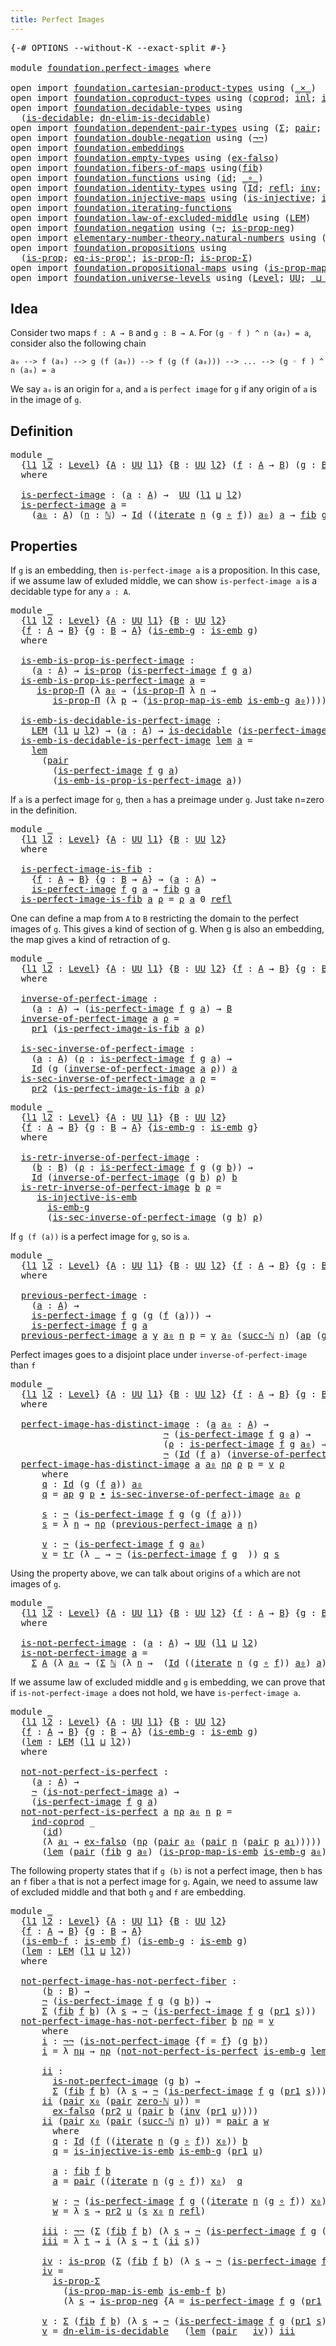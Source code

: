 ```yaml
---
title: Perfect Images
---
```


<pre class="Agda"><a id="40" class="Symbol">{-#</a> <a id="44" class="Keyword">OPTIONS</a> <a id="52" class="Pragma">--without-K</a> <a id="64" class="Pragma">--exact-split</a> <a id="78" class="Symbol">#-}</a>

<a id="83" class="Keyword">module</a> <a id="90" href="foundation.perfect-images.html" class="Module">foundation.perfect-images</a> <a id="116" class="Keyword">where</a>

<a id="123" class="Keyword">open</a> <a id="128" class="Keyword">import</a> <a id="135" href="foundation.cartesian-product-types.html" class="Module">foundation.cartesian-product-types</a> <a id="170" class="Keyword">using</a> <a id="176" class="Symbol">(</a><a id="177" href="foundation-core.cartesian-product-types.html#577" class="Function Operator">_×_</a><a id="180" class="Symbol">)</a>
<a id="182" class="Keyword">open</a> <a id="187" class="Keyword">import</a> <a id="194" href="foundation.coproduct-types.html" class="Module">foundation.coproduct-types</a> <a id="221" class="Keyword">using</a> <a id="227" class="Symbol">(</a><a id="228" href="foundation.coproduct-types.html#1168" class="Datatype">coprod</a><a id="234" class="Symbol">;</a> <a id="236" href="foundation.coproduct-types.html#1239" class="InductiveConstructor">inl</a><a id="239" class="Symbol">;</a> <a id="241" href="foundation.coproduct-types.html#1262" class="InductiveConstructor">inr</a><a id="244" class="Symbol">;</a> <a id="246" href="foundation.coproduct-types.html#1284" class="Function">ind-coprod</a><a id="256" class="Symbol">)</a>
<a id="258" class="Keyword">open</a> <a id="263" class="Keyword">import</a> <a id="270" href="foundation.decidable-types.html" class="Module">foundation.decidable-types</a> <a id="297" class="Keyword">using</a>
  <a id="305" class="Symbol">(</a><a id="306" href="foundation.decidable-types.html#1905" class="Function">is-decidable</a><a id="318" class="Symbol">;</a> <a id="320" href="foundation.decidable-types.html#6083" class="Function">dn-elim-is-decidable</a><a id="340" class="Symbol">)</a>
<a id="342" class="Keyword">open</a> <a id="347" class="Keyword">import</a> <a id="354" href="foundation.dependent-pair-types.html" class="Module">foundation.dependent-pair-types</a> <a id="386" class="Keyword">using</a> <a id="392" class="Symbol">(</a><a id="393" href="foundation-core.dependent-pair-types.html#502" class="Record">Σ</a><a id="394" class="Symbol">;</a> <a id="396" href="foundation-core.dependent-pair-types.html#575" class="InductiveConstructor">pair</a><a id="400" class="Symbol">;</a> <a id="402" href="foundation-core.dependent-pair-types.html#592" class="Field">pr1</a><a id="405" class="Symbol">;</a> <a id="407" href="foundation-core.dependent-pair-types.html#604" class="Field">pr2</a><a id="410" class="Symbol">)</a>
<a id="412" class="Keyword">open</a> <a id="417" class="Keyword">import</a> <a id="424" href="foundation.double-negation.html" class="Module">foundation.double-negation</a> <a id="451" class="Keyword">using</a> <a id="457" class="Symbol">(</a><a id="458" href="foundation.double-negation.html#806" class="Function">¬¬</a><a id="460" class="Symbol">)</a>
<a id="462" class="Keyword">open</a> <a id="467" class="Keyword">import</a> <a id="474" href="foundation.embeddings.html" class="Module">foundation.embeddings</a>
<a id="496" class="Keyword">open</a> <a id="501" class="Keyword">import</a> <a id="508" href="foundation.empty-types.html" class="Module">foundation.empty-types</a> <a id="531" class="Keyword">using</a> <a id="537" class="Symbol">(</a><a id="538" href="foundation-core.empty-types.html#1147" class="Function">ex-falso</a><a id="546" class="Symbol">)</a>
<a id="548" class="Keyword">open</a> <a id="553" class="Keyword">import</a> <a id="560" href="foundation.fibers-of-maps.html" class="Module">foundation.fibers-of-maps</a> <a id="586" class="Keyword">using</a><a id="591" class="Symbol">(</a><a id="592" href="foundation-core.fibers-of-maps.html#928" class="Function">fib</a><a id="595" class="Symbol">)</a>
<a id="597" class="Keyword">open</a> <a id="602" class="Keyword">import</a> <a id="609" href="foundation.functions.html" class="Module">foundation.functions</a> <a id="630" class="Keyword">using</a> <a id="636" class="Symbol">(</a><a id="637" href="foundation-core.functions.html#309" class="Function">id</a><a id="639" class="Symbol">;</a> <a id="641" href="foundation-core.functions.html#407" class="Function Operator">_∘_</a><a id="644" class="Symbol">)</a>
<a id="646" class="Keyword">open</a> <a id="651" class="Keyword">import</a> <a id="658" href="foundation.identity-types.html" class="Module">foundation.identity-types</a> <a id="684" class="Keyword">using</a> <a id="690" class="Symbol">(</a><a id="691" href="foundation-core.identity-types.html#641" class="Datatype">Id</a><a id="693" class="Symbol">;</a> <a id="695" href="foundation-core.identity-types.html#694" class="InductiveConstructor">refl</a><a id="699" class="Symbol">;</a> <a id="701" href="foundation-core.identity-types.html#1552" class="Function">inv</a><a id="704" class="Symbol">;</a> <a id="706" href="foundation-core.identity-types.html#2853" class="Function">ap</a><a id="708" class="Symbol">;</a> <a id="710" href="foundation-core.identity-types.html#1239" class="Function Operator">_∙_</a><a id="713" class="Symbol">;</a> <a id="715" href="foundation-core.identity-types.html#4583" class="Function">tr</a><a id="717" class="Symbol">)</a>
<a id="719" class="Keyword">open</a> <a id="724" class="Keyword">import</a> <a id="731" href="foundation.injective-maps.html" class="Module">foundation.injective-maps</a> <a id="757" class="Keyword">using</a> <a id="763" class="Symbol">(</a><a id="764" href="foundation.injective-maps.html#1295" class="Function">is-injective</a><a id="776" class="Symbol">;</a> <a id="778" href="foundation.injective-maps.html#3649" class="Function">is-injective-is-emb</a><a id="797" class="Symbol">)</a>
<a id="799" class="Keyword">open</a> <a id="804" class="Keyword">import</a> <a id="811" href="foundation.iterating-functions.html" class="Module">foundation.iterating-functions</a>
<a id="842" class="Keyword">open</a> <a id="847" class="Keyword">import</a> <a id="854" href="foundation.law-of-excluded-middle.html" class="Module">foundation.law-of-excluded-middle</a> <a id="888" class="Keyword">using</a> <a id="894" class="Symbol">(</a><a id="895" href="foundation.law-of-excluded-middle.html#645" class="Function">LEM</a><a id="898" class="Symbol">)</a>
<a id="900" class="Keyword">open</a> <a id="905" class="Keyword">import</a> <a id="912" href="foundation.negation.html" class="Module">foundation.negation</a> <a id="932" class="Keyword">using</a> <a id="938" class="Symbol">(</a><a id="939" href="foundation-core.negation.html#452" class="Function">¬</a><a id="940" class="Symbol">;</a> <a id="942" href="foundation.negation.html#942" class="Function">is-prop-neg</a><a id="953" class="Symbol">)</a>
<a id="955" class="Keyword">open</a> <a id="960" class="Keyword">import</a> <a id="967" href="elementary-number-theory.natural-numbers.html" class="Module">elementary-number-theory.natural-numbers</a> <a id="1008" class="Keyword">using</a> <a id="1014" class="Symbol">(</a><a id="1015" href="elementary-number-theory.natural-numbers.html#1444" class="Datatype">ℕ</a><a id="1016" class="Symbol">;</a> <a id="1018" href="elementary-number-theory.natural-numbers.html#1465" class="InductiveConstructor">zero-ℕ</a><a id="1024" class="Symbol">;</a> <a id="1026" href="elementary-number-theory.natural-numbers.html#1478" class="InductiveConstructor">succ-ℕ</a><a id="1032" class="Symbol">)</a>
<a id="1034" class="Keyword">open</a> <a id="1039" class="Keyword">import</a> <a id="1046" href="foundation.propositions.html" class="Module">foundation.propositions</a> <a id="1070" class="Keyword">using</a>
  <a id="1078" class="Symbol">(</a><a id="1079" href="foundation-core.propositions.html#1295" class="Function">is-prop</a><a id="1086" class="Symbol">;</a> <a id="1088" href="foundation-core.propositions.html#2608" class="Function">eq-is-prop&#39;</a><a id="1099" class="Symbol">;</a> <a id="1101" href="foundation-core.propositions.html#6147" class="Function">is-prop-Π</a><a id="1110" class="Symbol">;</a> <a id="1112" href="foundation-core.propositions.html#5070" class="Function">is-prop-Σ</a><a id="1121" class="Symbol">)</a>
<a id="1123" class="Keyword">open</a> <a id="1128" class="Keyword">import</a> <a id="1135" href="foundation.propositional-maps.html" class="Module">foundation.propositional-maps</a> <a id="1165" class="Keyword">using</a> <a id="1171" class="Symbol">(</a><a id="1172" href="foundation-core.propositional-maps.html#1866" class="Function">is-prop-map-is-emb</a><a id="1190" class="Symbol">)</a>
<a id="1192" class="Keyword">open</a> <a id="1197" class="Keyword">import</a> <a id="1204" href="foundation.universe-levels.html" class="Module">foundation.universe-levels</a> <a id="1231" class="Keyword">using</a> <a id="1237" class="Symbol">(</a><a id="1238" href="Agda.Primitive.html#597" class="Postulate">Level</a><a id="1243" class="Symbol">;</a> <a id="1245" href="foundation-core.universe-levels.html#222" class="Primitive">UU</a><a id="1247" class="Symbol">;</a> <a id="1249" href="Agda.Primitive.html#810" class="Primitive Operator">_⊔_</a><a id="1252" class="Symbol">)</a>
</pre>
## Idea

Consider two maps `f : A → B` and `g : B → A`. For `(g ◦ f ) ^ n (a₀) = a`, consider also the following chain
 
  `a₀ --> f (a₀) --> g (f (a₀)) --> f (g (f (a₀))) --> ... --> (g ◦ f ) ^ n (a₀) = a`

We say `a₀` is an origin for `a`, and  `a` is `perfect image` for `g` if any origin of `a` is in the image of `g`.

## Definition

<pre class="Agda"><a id="1606" class="Keyword">module</a> <a id="1613" href="foundation.perfect-images.html#1613" class="Module">_</a>
  <a id="1617" class="Symbol">{</a><a id="1618" href="foundation.perfect-images.html#1618" class="Bound">l1</a> <a id="1621" href="foundation.perfect-images.html#1621" class="Bound">l2</a> <a id="1624" class="Symbol">:</a> <a id="1626" href="Agda.Primitive.html#597" class="Postulate">Level</a><a id="1631" class="Symbol">}</a> <a id="1633" class="Symbol">{</a><a id="1634" href="foundation.perfect-images.html#1634" class="Bound">A</a> <a id="1636" class="Symbol">:</a> <a id="1638" href="foundation-core.universe-levels.html#222" class="Primitive">UU</a> <a id="1641" href="foundation.perfect-images.html#1618" class="Bound">l1</a><a id="1643" class="Symbol">}</a> <a id="1645" class="Symbol">{</a><a id="1646" href="foundation.perfect-images.html#1646" class="Bound">B</a> <a id="1648" class="Symbol">:</a> <a id="1650" href="foundation-core.universe-levels.html#222" class="Primitive">UU</a> <a id="1653" href="foundation.perfect-images.html#1621" class="Bound">l2</a><a id="1655" class="Symbol">}</a> <a id="1657" class="Symbol">(</a><a id="1658" href="foundation.perfect-images.html#1658" class="Bound">f</a> <a id="1660" class="Symbol">:</a> <a id="1662" href="foundation.perfect-images.html#1634" class="Bound">A</a> <a id="1664" class="Symbol">→</a> <a id="1666" href="foundation.perfect-images.html#1646" class="Bound">B</a><a id="1667" class="Symbol">)</a> <a id="1669" class="Symbol">(</a><a id="1670" href="foundation.perfect-images.html#1670" class="Bound">g</a> <a id="1672" class="Symbol">:</a> <a id="1674" href="foundation.perfect-images.html#1646" class="Bound">B</a> <a id="1676" class="Symbol">→</a> <a id="1678" href="foundation.perfect-images.html#1634" class="Bound">A</a><a id="1679" class="Symbol">)</a>
  <a id="1683" class="Keyword">where</a>

  <a id="1692" href="foundation.perfect-images.html#1692" class="Function">is-perfect-image</a> <a id="1709" class="Symbol">:</a> <a id="1711" class="Symbol">(</a><a id="1712" href="foundation.perfect-images.html#1712" class="Bound">a</a> <a id="1714" class="Symbol">:</a> <a id="1716" href="foundation.perfect-images.html#1634" class="Bound">A</a><a id="1717" class="Symbol">)</a> <a id="1719" class="Symbol">→</a>  <a id="1722" href="foundation-core.universe-levels.html#222" class="Primitive">UU</a> <a id="1725" class="Symbol">(</a><a id="1726" href="foundation.perfect-images.html#1618" class="Bound">l1</a> <a id="1729" href="Agda.Primitive.html#810" class="Primitive Operator">⊔</a> <a id="1731" href="foundation.perfect-images.html#1621" class="Bound">l2</a><a id="1733" class="Symbol">)</a>
  <a id="1737" href="foundation.perfect-images.html#1692" class="Function">is-perfect-image</a> <a id="1754" href="foundation.perfect-images.html#1754" class="Bound">a</a> <a id="1756" class="Symbol">=</a>
    <a id="1762" class="Symbol">(</a><a id="1763" href="foundation.perfect-images.html#1763" class="Bound">a₀</a> <a id="1766" class="Symbol">:</a> <a id="1768" href="foundation.perfect-images.html#1634" class="Bound">A</a><a id="1769" class="Symbol">)</a> <a id="1771" class="Symbol">(</a><a id="1772" href="foundation.perfect-images.html#1772" class="Bound">n</a> <a id="1774" class="Symbol">:</a> <a id="1776" href="elementary-number-theory.natural-numbers.html#1444" class="Datatype">ℕ</a><a id="1777" class="Symbol">)</a> <a id="1779" class="Symbol">→</a> <a id="1781" href="foundation-core.identity-types.html#641" class="Datatype">Id</a> <a id="1784" class="Symbol">((</a><a id="1786" href="foundation.iterating-functions.html#1797" class="Function">iterate</a> <a id="1794" href="foundation.perfect-images.html#1772" class="Bound">n</a> <a id="1796" class="Symbol">(</a><a id="1797" href="foundation.perfect-images.html#1670" class="Bound">g</a> <a id="1799" href="foundation-core.functions.html#407" class="Function Operator">∘</a> <a id="1801" href="foundation.perfect-images.html#1658" class="Bound">f</a><a id="1802" class="Symbol">))</a> <a id="1805" href="foundation.perfect-images.html#1763" class="Bound">a₀</a><a id="1807" class="Symbol">)</a> <a id="1809" href="foundation.perfect-images.html#1754" class="Bound">a</a> <a id="1811" class="Symbol">→</a> <a id="1813" href="foundation-core.fibers-of-maps.html#928" class="Function">fib</a> <a id="1817" href="foundation.perfect-images.html#1670" class="Bound">g</a> <a id="1819" href="foundation.perfect-images.html#1763" class="Bound">a₀</a>
</pre>
## Properties

If `g` is an embedding, then `is-perfect-image a` is a proposition. In this case, if we assume law of exluded middle, we can show `is-perfect-image a` is a decidable type for any `a : A`.

<pre class="Agda"><a id="2039" class="Keyword">module</a> <a id="2046" href="foundation.perfect-images.html#2046" class="Module">_</a>
  <a id="2050" class="Symbol">{</a><a id="2051" href="foundation.perfect-images.html#2051" class="Bound">l1</a> <a id="2054" href="foundation.perfect-images.html#2054" class="Bound">l2</a> <a id="2057" class="Symbol">:</a> <a id="2059" href="Agda.Primitive.html#597" class="Postulate">Level</a><a id="2064" class="Symbol">}</a> <a id="2066" class="Symbol">{</a><a id="2067" href="foundation.perfect-images.html#2067" class="Bound">A</a> <a id="2069" class="Symbol">:</a> <a id="2071" href="foundation-core.universe-levels.html#222" class="Primitive">UU</a> <a id="2074" href="foundation.perfect-images.html#2051" class="Bound">l1</a><a id="2076" class="Symbol">}</a> <a id="2078" class="Symbol">{</a><a id="2079" href="foundation.perfect-images.html#2079" class="Bound">B</a> <a id="2081" class="Symbol">:</a> <a id="2083" href="foundation-core.universe-levels.html#222" class="Primitive">UU</a> <a id="2086" href="foundation.perfect-images.html#2054" class="Bound">l2</a><a id="2088" class="Symbol">}</a>
  <a id="2092" class="Symbol">{</a><a id="2093" href="foundation.perfect-images.html#2093" class="Bound">f</a> <a id="2095" class="Symbol">:</a> <a id="2097" href="foundation.perfect-images.html#2067" class="Bound">A</a> <a id="2099" class="Symbol">→</a> <a id="2101" href="foundation.perfect-images.html#2079" class="Bound">B</a><a id="2102" class="Symbol">}</a> <a id="2104" class="Symbol">{</a><a id="2105" href="foundation.perfect-images.html#2105" class="Bound">g</a> <a id="2107" class="Symbol">:</a> <a id="2109" href="foundation.perfect-images.html#2079" class="Bound">B</a> <a id="2111" class="Symbol">→</a> <a id="2113" href="foundation.perfect-images.html#2067" class="Bound">A</a><a id="2114" class="Symbol">}</a> <a id="2116" class="Symbol">(</a><a id="2117" href="foundation.perfect-images.html#2117" class="Bound">is-emb-g</a> <a id="2126" class="Symbol">:</a> <a id="2128" href="foundation-core.embeddings.html#980" class="Function">is-emb</a> <a id="2135" href="foundation.perfect-images.html#2105" class="Bound">g</a><a id="2136" class="Symbol">)</a>
  <a id="2140" class="Keyword">where</a>

  <a id="2149" href="foundation.perfect-images.html#2149" class="Function">is-emb-is-prop-is-perfect-image</a> <a id="2181" class="Symbol">:</a>
    <a id="2187" class="Symbol">(</a><a id="2188" href="foundation.perfect-images.html#2188" class="Bound">a</a> <a id="2190" class="Symbol">:</a> <a id="2192" href="foundation.perfect-images.html#2067" class="Bound">A</a><a id="2193" class="Symbol">)</a> <a id="2195" class="Symbol">→</a> <a id="2197" href="foundation-core.propositions.html#1295" class="Function">is-prop</a> <a id="2205" class="Symbol">(</a><a id="2206" href="foundation.perfect-images.html#1692" class="Function">is-perfect-image</a> <a id="2223" href="foundation.perfect-images.html#2093" class="Bound">f</a> <a id="2225" href="foundation.perfect-images.html#2105" class="Bound">g</a> <a id="2227" href="foundation.perfect-images.html#2188" class="Bound">a</a><a id="2228" class="Symbol">)</a>
  <a id="2232" href="foundation.perfect-images.html#2149" class="Function">is-emb-is-prop-is-perfect-image</a> <a id="2264" href="foundation.perfect-images.html#2264" class="Bound">a</a> <a id="2266" class="Symbol">=</a>
     <a id="2273" href="foundation-core.propositions.html#6147" class="Function">is-prop-Π</a> <a id="2283" class="Symbol">(λ</a> <a id="2286" href="foundation.perfect-images.html#2286" class="Bound">a₀</a> <a id="2289" class="Symbol">→</a> <a id="2291" class="Symbol">(</a><a id="2292" href="foundation-core.propositions.html#6147" class="Function">is-prop-Π</a> <a id="2302" class="Symbol">λ</a> <a id="2304" href="foundation.perfect-images.html#2304" class="Bound">n</a> <a id="2306" class="Symbol">→</a>
        <a id="2316" href="foundation-core.propositions.html#6147" class="Function">is-prop-Π</a> <a id="2326" class="Symbol">(λ</a> <a id="2329" href="foundation.perfect-images.html#2329" class="Bound">p</a> <a id="2331" class="Symbol">→</a> <a id="2333" class="Symbol">(</a><a id="2334" href="foundation-core.propositional-maps.html#1866" class="Function">is-prop-map-is-emb</a> <a id="2353" href="foundation.perfect-images.html#2117" class="Bound">is-emb-g</a> <a id="2362" href="foundation.perfect-images.html#2286" class="Bound">a₀</a><a id="2364" class="Symbol">))))</a>

  <a id="2372" href="foundation.perfect-images.html#2372" class="Function">is-emb-is-decidable-is-perfect-image</a> <a id="2409" class="Symbol">:</a>
    <a id="2415" href="foundation.law-of-excluded-middle.html#645" class="Function">LEM</a> <a id="2419" class="Symbol">(</a><a id="2420" href="foundation.perfect-images.html#2051" class="Bound">l1</a> <a id="2423" href="Agda.Primitive.html#810" class="Primitive Operator">⊔</a> <a id="2425" href="foundation.perfect-images.html#2054" class="Bound">l2</a><a id="2427" class="Symbol">)</a> <a id="2429" class="Symbol">→</a> <a id="2431" class="Symbol">(</a><a id="2432" href="foundation.perfect-images.html#2432" class="Bound">a</a> <a id="2434" class="Symbol">:</a> <a id="2436" href="foundation.perfect-images.html#2067" class="Bound">A</a><a id="2437" class="Symbol">)</a> <a id="2439" class="Symbol">→</a> <a id="2441" href="foundation.decidable-types.html#1905" class="Function">is-decidable</a> <a id="2454" class="Symbol">(</a><a id="2455" href="foundation.perfect-images.html#1692" class="Function">is-perfect-image</a> <a id="2472" href="foundation.perfect-images.html#2093" class="Bound">f</a> <a id="2474" href="foundation.perfect-images.html#2105" class="Bound">g</a> <a id="2476" href="foundation.perfect-images.html#2432" class="Bound">a</a><a id="2477" class="Symbol">)</a>
  <a id="2481" href="foundation.perfect-images.html#2372" class="Function">is-emb-is-decidable-is-perfect-image</a> <a id="2518" href="foundation.perfect-images.html#2518" class="Bound">lem</a> <a id="2522" href="foundation.perfect-images.html#2522" class="Bound">a</a> <a id="2524" class="Symbol">=</a>
    <a id="2530" href="foundation.perfect-images.html#2518" class="Bound">lem</a>
      <a id="2540" class="Symbol">(</a><a id="2541" href="foundation-core.dependent-pair-types.html#575" class="InductiveConstructor">pair</a>
        <a id="2554" class="Symbol">(</a><a id="2555" href="foundation.perfect-images.html#1692" class="Function">is-perfect-image</a> <a id="2572" href="foundation.perfect-images.html#2093" class="Bound">f</a> <a id="2574" href="foundation.perfect-images.html#2105" class="Bound">g</a> <a id="2576" href="foundation.perfect-images.html#2522" class="Bound">a</a><a id="2577" class="Symbol">)</a>
        <a id="2587" class="Symbol">(</a><a id="2588" href="foundation.perfect-images.html#2149" class="Function">is-emb-is-prop-is-perfect-image</a> <a id="2620" href="foundation.perfect-images.html#2522" class="Bound">a</a><a id="2621" class="Symbol">))</a>  
</pre>
If `a` is a perfect image for `g`, then `a` has a preimage under `g`. Just take n=zero in the definition.

<pre class="Agda"><a id="2746" class="Keyword">module</a> <a id="2753" href="foundation.perfect-images.html#2753" class="Module">_</a>
  <a id="2757" class="Symbol">{</a><a id="2758" href="foundation.perfect-images.html#2758" class="Bound">l1</a> <a id="2761" href="foundation.perfect-images.html#2761" class="Bound">l2</a> <a id="2764" class="Symbol">:</a> <a id="2766" href="Agda.Primitive.html#597" class="Postulate">Level</a><a id="2771" class="Symbol">}</a> <a id="2773" class="Symbol">{</a><a id="2774" href="foundation.perfect-images.html#2774" class="Bound">A</a> <a id="2776" class="Symbol">:</a> <a id="2778" href="foundation-core.universe-levels.html#222" class="Primitive">UU</a> <a id="2781" href="foundation.perfect-images.html#2758" class="Bound">l1</a><a id="2783" class="Symbol">}</a> <a id="2785" class="Symbol">{</a><a id="2786" href="foundation.perfect-images.html#2786" class="Bound">B</a> <a id="2788" class="Symbol">:</a> <a id="2790" href="foundation-core.universe-levels.html#222" class="Primitive">UU</a> <a id="2793" href="foundation.perfect-images.html#2761" class="Bound">l2</a><a id="2795" class="Symbol">}</a>  
  <a id="2801" class="Keyword">where</a>

  <a id="2810" href="foundation.perfect-images.html#2810" class="Function">is-perfect-image-is-fib</a> <a id="2834" class="Symbol">:</a>
    <a id="2840" class="Symbol">{</a><a id="2841" href="foundation.perfect-images.html#2841" class="Bound">f</a> <a id="2843" class="Symbol">:</a> <a id="2845" href="foundation.perfect-images.html#2774" class="Bound">A</a> <a id="2847" class="Symbol">→</a> <a id="2849" href="foundation.perfect-images.html#2786" class="Bound">B</a><a id="2850" class="Symbol">}</a> <a id="2852" class="Symbol">{</a><a id="2853" href="foundation.perfect-images.html#2853" class="Bound">g</a> <a id="2855" class="Symbol">:</a> <a id="2857" href="foundation.perfect-images.html#2786" class="Bound">B</a> <a id="2859" class="Symbol">→</a> <a id="2861" href="foundation.perfect-images.html#2774" class="Bound">A</a><a id="2862" class="Symbol">}</a> <a id="2864" class="Symbol">→</a> <a id="2866" class="Symbol">(</a><a id="2867" href="foundation.perfect-images.html#2867" class="Bound">a</a> <a id="2869" class="Symbol">:</a> <a id="2871" href="foundation.perfect-images.html#2774" class="Bound">A</a><a id="2872" class="Symbol">)</a> <a id="2874" class="Symbol">→</a>
    <a id="2880" href="foundation.perfect-images.html#1692" class="Function">is-perfect-image</a> <a id="2897" href="foundation.perfect-images.html#2841" class="Bound">f</a> <a id="2899" href="foundation.perfect-images.html#2853" class="Bound">g</a> <a id="2901" href="foundation.perfect-images.html#2867" class="Bound">a</a> <a id="2903" class="Symbol">→</a> <a id="2905" href="foundation-core.fibers-of-maps.html#928" class="Function">fib</a> <a id="2909" href="foundation.perfect-images.html#2853" class="Bound">g</a> <a id="2911" href="foundation.perfect-images.html#2867" class="Bound">a</a>
  <a id="2915" href="foundation.perfect-images.html#2810" class="Function">is-perfect-image-is-fib</a> <a id="2939" href="foundation.perfect-images.html#2939" class="Bound">a</a> <a id="2941" href="foundation.perfect-images.html#2941" class="Bound">ρ</a> <a id="2943" class="Symbol">=</a> <a id="2945" href="foundation.perfect-images.html#2941" class="Bound">ρ</a> <a id="2947" href="foundation.perfect-images.html#2939" class="Bound">a</a> <a id="2949" class="Number">0</a> <a id="2951" href="foundation-core.identity-types.html#694" class="InductiveConstructor">refl</a>  
</pre>
One can define a map from `A` to `B` restricting the domain to the perfect images of `g`. This gives a kind of section of g. When g is also an embedding, the map gives a kind of retraction of g.

<pre class="Agda"><a id="3167" class="Keyword">module</a> <a id="3174" href="foundation.perfect-images.html#3174" class="Module">_</a>
  <a id="3178" class="Symbol">{</a><a id="3179" href="foundation.perfect-images.html#3179" class="Bound">l1</a> <a id="3182" href="foundation.perfect-images.html#3182" class="Bound">l2</a> <a id="3185" class="Symbol">:</a> <a id="3187" href="Agda.Primitive.html#597" class="Postulate">Level</a><a id="3192" class="Symbol">}</a> <a id="3194" class="Symbol">{</a><a id="3195" href="foundation.perfect-images.html#3195" class="Bound">A</a> <a id="3197" class="Symbol">:</a> <a id="3199" href="foundation-core.universe-levels.html#222" class="Primitive">UU</a> <a id="3202" href="foundation.perfect-images.html#3179" class="Bound">l1</a><a id="3204" class="Symbol">}</a> <a id="3206" class="Symbol">{</a><a id="3207" href="foundation.perfect-images.html#3207" class="Bound">B</a> <a id="3209" class="Symbol">:</a> <a id="3211" href="foundation-core.universe-levels.html#222" class="Primitive">UU</a> <a id="3214" href="foundation.perfect-images.html#3182" class="Bound">l2</a><a id="3216" class="Symbol">}</a> <a id="3218" class="Symbol">{</a><a id="3219" href="foundation.perfect-images.html#3219" class="Bound">f</a> <a id="3221" class="Symbol">:</a> <a id="3223" href="foundation.perfect-images.html#3195" class="Bound">A</a> <a id="3225" class="Symbol">→</a> <a id="3227" href="foundation.perfect-images.html#3207" class="Bound">B</a><a id="3228" class="Symbol">}</a> <a id="3230" class="Symbol">{</a><a id="3231" href="foundation.perfect-images.html#3231" class="Bound">g</a> <a id="3233" class="Symbol">:</a> <a id="3235" href="foundation.perfect-images.html#3207" class="Bound">B</a> <a id="3237" class="Symbol">→</a> <a id="3239" href="foundation.perfect-images.html#3195" class="Bound">A</a><a id="3240" class="Symbol">}</a>
  <a id="3244" class="Keyword">where</a>

  <a id="3253" href="foundation.perfect-images.html#3253" class="Function">inverse-of-perfect-image</a> <a id="3278" class="Symbol">:</a>
    <a id="3284" class="Symbol">(</a><a id="3285" href="foundation.perfect-images.html#3285" class="Bound">a</a> <a id="3287" class="Symbol">:</a> <a id="3289" href="foundation.perfect-images.html#3195" class="Bound">A</a><a id="3290" class="Symbol">)</a> <a id="3292" class="Symbol">→</a> <a id="3294" class="Symbol">(</a><a id="3295" href="foundation.perfect-images.html#1692" class="Function">is-perfect-image</a> <a id="3312" href="foundation.perfect-images.html#3219" class="Bound">f</a> <a id="3314" href="foundation.perfect-images.html#3231" class="Bound">g</a> <a id="3316" href="foundation.perfect-images.html#3285" class="Bound">a</a><a id="3317" class="Symbol">)</a> <a id="3319" class="Symbol">→</a> <a id="3321" href="foundation.perfect-images.html#3207" class="Bound">B</a>
  <a id="3325" href="foundation.perfect-images.html#3253" class="Function">inverse-of-perfect-image</a> <a id="3350" href="foundation.perfect-images.html#3350" class="Bound">a</a> <a id="3352" href="foundation.perfect-images.html#3352" class="Bound">ρ</a> <a id="3354" class="Symbol">=</a>
    <a id="3360" href="foundation-core.dependent-pair-types.html#592" class="Field">pr1</a> <a id="3364" class="Symbol">(</a><a id="3365" href="foundation.perfect-images.html#2810" class="Function">is-perfect-image-is-fib</a> <a id="3389" href="foundation.perfect-images.html#3350" class="Bound">a</a> <a id="3391" href="foundation.perfect-images.html#3352" class="Bound">ρ</a><a id="3392" class="Symbol">)</a>

  <a id="3397" href="foundation.perfect-images.html#3397" class="Function">is-sec-inverse-of-perfect-image</a> <a id="3429" class="Symbol">:</a>
    <a id="3435" class="Symbol">(</a><a id="3436" href="foundation.perfect-images.html#3436" class="Bound">a</a> <a id="3438" class="Symbol">:</a> <a id="3440" href="foundation.perfect-images.html#3195" class="Bound">A</a><a id="3441" class="Symbol">)</a> <a id="3443" class="Symbol">(</a><a id="3444" href="foundation.perfect-images.html#3444" class="Bound">ρ</a> <a id="3446" class="Symbol">:</a> <a id="3448" href="foundation.perfect-images.html#1692" class="Function">is-perfect-image</a> <a id="3465" href="foundation.perfect-images.html#3219" class="Bound">f</a> <a id="3467" href="foundation.perfect-images.html#3231" class="Bound">g</a> <a id="3469" href="foundation.perfect-images.html#3436" class="Bound">a</a><a id="3470" class="Symbol">)</a> <a id="3472" class="Symbol">→</a>
    <a id="3478" href="foundation-core.identity-types.html#641" class="Datatype">Id</a> <a id="3481" class="Symbol">(</a><a id="3482" href="foundation.perfect-images.html#3231" class="Bound">g</a> <a id="3484" class="Symbol">(</a><a id="3485" href="foundation.perfect-images.html#3253" class="Function">inverse-of-perfect-image</a> <a id="3510" href="foundation.perfect-images.html#3436" class="Bound">a</a> <a id="3512" href="foundation.perfect-images.html#3444" class="Bound">ρ</a><a id="3513" class="Symbol">))</a> <a id="3516" href="foundation.perfect-images.html#3436" class="Bound">a</a>
  <a id="3520" href="foundation.perfect-images.html#3397" class="Function">is-sec-inverse-of-perfect-image</a> <a id="3552" href="foundation.perfect-images.html#3552" class="Bound">a</a> <a id="3554" href="foundation.perfect-images.html#3554" class="Bound">ρ</a> <a id="3556" class="Symbol">=</a>
    <a id="3562" href="foundation-core.dependent-pair-types.html#604" class="Field">pr2</a> <a id="3566" class="Symbol">(</a><a id="3567" href="foundation.perfect-images.html#2810" class="Function">is-perfect-image-is-fib</a> <a id="3591" href="foundation.perfect-images.html#3552" class="Bound">a</a> <a id="3593" href="foundation.perfect-images.html#3554" class="Bound">ρ</a><a id="3594" class="Symbol">)</a>
</pre>
<pre class="Agda"><a id="3609" class="Keyword">module</a> <a id="3616" href="foundation.perfect-images.html#3616" class="Module">_</a>
  <a id="3620" class="Symbol">{</a><a id="3621" href="foundation.perfect-images.html#3621" class="Bound">l1</a> <a id="3624" href="foundation.perfect-images.html#3624" class="Bound">l2</a> <a id="3627" class="Symbol">:</a> <a id="3629" href="Agda.Primitive.html#597" class="Postulate">Level</a><a id="3634" class="Symbol">}</a> <a id="3636" class="Symbol">{</a><a id="3637" href="foundation.perfect-images.html#3637" class="Bound">A</a> <a id="3639" class="Symbol">:</a> <a id="3641" href="foundation-core.universe-levels.html#222" class="Primitive">UU</a> <a id="3644" href="foundation.perfect-images.html#3621" class="Bound">l1</a><a id="3646" class="Symbol">}</a> <a id="3648" class="Symbol">{</a><a id="3649" href="foundation.perfect-images.html#3649" class="Bound">B</a> <a id="3651" class="Symbol">:</a> <a id="3653" href="foundation-core.universe-levels.html#222" class="Primitive">UU</a> <a id="3656" href="foundation.perfect-images.html#3624" class="Bound">l2</a><a id="3658" class="Symbol">}</a>
  <a id="3662" class="Symbol">{</a><a id="3663" href="foundation.perfect-images.html#3663" class="Bound">f</a> <a id="3665" class="Symbol">:</a> <a id="3667" href="foundation.perfect-images.html#3637" class="Bound">A</a> <a id="3669" class="Symbol">→</a> <a id="3671" href="foundation.perfect-images.html#3649" class="Bound">B</a><a id="3672" class="Symbol">}</a> <a id="3674" class="Symbol">{</a><a id="3675" href="foundation.perfect-images.html#3675" class="Bound">g</a> <a id="3677" class="Symbol">:</a> <a id="3679" href="foundation.perfect-images.html#3649" class="Bound">B</a> <a id="3681" class="Symbol">→</a> <a id="3683" href="foundation.perfect-images.html#3637" class="Bound">A</a><a id="3684" class="Symbol">}</a> <a id="3686" class="Symbol">{</a><a id="3687" href="foundation.perfect-images.html#3687" class="Bound">is-emb-g</a> <a id="3696" class="Symbol">:</a> <a id="3698" href="foundation-core.embeddings.html#980" class="Function">is-emb</a> <a id="3705" href="foundation.perfect-images.html#3675" class="Bound">g</a><a id="3706" class="Symbol">}</a>
  <a id="3710" class="Keyword">where</a>

  <a id="3719" href="foundation.perfect-images.html#3719" class="Function">is-retr-inverse-of-perfect-image</a> <a id="3752" class="Symbol">:</a>
    <a id="3758" class="Symbol">(</a><a id="3759" href="foundation.perfect-images.html#3759" class="Bound">b</a> <a id="3761" class="Symbol">:</a> <a id="3763" href="foundation.perfect-images.html#3649" class="Bound">B</a><a id="3764" class="Symbol">)</a> <a id="3766" class="Symbol">(</a><a id="3767" href="foundation.perfect-images.html#3767" class="Bound">ρ</a> <a id="3769" class="Symbol">:</a> <a id="3771" href="foundation.perfect-images.html#1692" class="Function">is-perfect-image</a> <a id="3788" href="foundation.perfect-images.html#3663" class="Bound">f</a> <a id="3790" href="foundation.perfect-images.html#3675" class="Bound">g</a> <a id="3792" class="Symbol">(</a><a id="3793" href="foundation.perfect-images.html#3675" class="Bound">g</a> <a id="3795" href="foundation.perfect-images.html#3759" class="Bound">b</a><a id="3796" class="Symbol">))</a> <a id="3799" class="Symbol">→</a>
    <a id="3805" href="foundation-core.identity-types.html#641" class="Datatype">Id</a> <a id="3808" class="Symbol">(</a><a id="3809" href="foundation.perfect-images.html#3253" class="Function">inverse-of-perfect-image</a> <a id="3834" class="Symbol">(</a><a id="3835" href="foundation.perfect-images.html#3675" class="Bound">g</a> <a id="3837" href="foundation.perfect-images.html#3759" class="Bound">b</a><a id="3838" class="Symbol">)</a> <a id="3840" href="foundation.perfect-images.html#3767" class="Bound">ρ</a><a id="3841" class="Symbol">)</a> <a id="3843" href="foundation.perfect-images.html#3759" class="Bound">b</a>
  <a id="3847" href="foundation.perfect-images.html#3719" class="Function">is-retr-inverse-of-perfect-image</a> <a id="3880" href="foundation.perfect-images.html#3880" class="Bound">b</a> <a id="3882" href="foundation.perfect-images.html#3882" class="Bound">ρ</a> <a id="3884" class="Symbol">=</a>
     <a id="3891" href="foundation.injective-maps.html#3649" class="Function">is-injective-is-emb</a>
       <a id="3918" href="foundation.perfect-images.html#3687" class="Bound">is-emb-g</a>
       <a id="3934" class="Symbol">(</a><a id="3935" href="foundation.perfect-images.html#3397" class="Function">is-sec-inverse-of-perfect-image</a> <a id="3967" class="Symbol">(</a><a id="3968" href="foundation.perfect-images.html#3675" class="Bound">g</a> <a id="3970" href="foundation.perfect-images.html#3880" class="Bound">b</a><a id="3971" class="Symbol">)</a> <a id="3973" href="foundation.perfect-images.html#3882" class="Bound">ρ</a><a id="3974" class="Symbol">)</a>
</pre>
If `g (f (a))` is a perfect image for `g`, so is `a`.

<pre class="Agda"><a id="4044" class="Keyword">module</a> <a id="4051" href="foundation.perfect-images.html#4051" class="Module">_</a>
  <a id="4055" class="Symbol">{</a><a id="4056" href="foundation.perfect-images.html#4056" class="Bound">l1</a> <a id="4059" href="foundation.perfect-images.html#4059" class="Bound">l2</a> <a id="4062" class="Symbol">:</a> <a id="4064" href="Agda.Primitive.html#597" class="Postulate">Level</a><a id="4069" class="Symbol">}</a> <a id="4071" class="Symbol">{</a><a id="4072" href="foundation.perfect-images.html#4072" class="Bound">A</a> <a id="4074" class="Symbol">:</a> <a id="4076" href="foundation-core.universe-levels.html#222" class="Primitive">UU</a> <a id="4079" href="foundation.perfect-images.html#4056" class="Bound">l1</a><a id="4081" class="Symbol">}</a> <a id="4083" class="Symbol">{</a><a id="4084" href="foundation.perfect-images.html#4084" class="Bound">B</a> <a id="4086" class="Symbol">:</a> <a id="4088" href="foundation-core.universe-levels.html#222" class="Primitive">UU</a> <a id="4091" href="foundation.perfect-images.html#4059" class="Bound">l2</a><a id="4093" class="Symbol">}</a> <a id="4095" class="Symbol">{</a><a id="4096" href="foundation.perfect-images.html#4096" class="Bound">f</a> <a id="4098" class="Symbol">:</a> <a id="4100" href="foundation.perfect-images.html#4072" class="Bound">A</a> <a id="4102" class="Symbol">→</a> <a id="4104" href="foundation.perfect-images.html#4084" class="Bound">B</a><a id="4105" class="Symbol">}</a> <a id="4107" class="Symbol">{</a><a id="4108" href="foundation.perfect-images.html#4108" class="Bound">g</a> <a id="4110" class="Symbol">:</a> <a id="4112" href="foundation.perfect-images.html#4084" class="Bound">B</a> <a id="4114" class="Symbol">→</a> <a id="4116" href="foundation.perfect-images.html#4072" class="Bound">A</a><a id="4117" class="Symbol">}</a>
  <a id="4121" class="Keyword">where</a>

  <a id="4130" href="foundation.perfect-images.html#4130" class="Function">previous-perfect-image</a> <a id="4153" class="Symbol">:</a>
    <a id="4159" class="Symbol">(</a><a id="4160" href="foundation.perfect-images.html#4160" class="Bound">a</a> <a id="4162" class="Symbol">:</a> <a id="4164" href="foundation.perfect-images.html#4072" class="Bound">A</a><a id="4165" class="Symbol">)</a> <a id="4167" class="Symbol">→</a>
    <a id="4173" href="foundation.perfect-images.html#1692" class="Function">is-perfect-image</a> <a id="4190" href="foundation.perfect-images.html#4096" class="Bound">f</a> <a id="4192" href="foundation.perfect-images.html#4108" class="Bound">g</a> <a id="4194" class="Symbol">(</a><a id="4195" href="foundation.perfect-images.html#4108" class="Bound">g</a> <a id="4197" class="Symbol">(</a><a id="4198" href="foundation.perfect-images.html#4096" class="Bound">f</a> <a id="4200" class="Symbol">(</a><a id="4201" href="foundation.perfect-images.html#4160" class="Bound">a</a><a id="4202" class="Symbol">)))</a> <a id="4206" class="Symbol">→</a>
    <a id="4212" href="foundation.perfect-images.html#1692" class="Function">is-perfect-image</a> <a id="4229" href="foundation.perfect-images.html#4096" class="Bound">f</a> <a id="4231" href="foundation.perfect-images.html#4108" class="Bound">g</a> <a id="4233" href="foundation.perfect-images.html#4160" class="Bound">a</a>
  <a id="4237" href="foundation.perfect-images.html#4130" class="Function">previous-perfect-image</a> <a id="4260" href="foundation.perfect-images.html#4260" class="Bound">a</a> <a id="4262" href="foundation.perfect-images.html#4262" class="Bound">γ</a> <a id="4264" href="foundation.perfect-images.html#4264" class="Bound">a₀</a> <a id="4267" href="foundation.perfect-images.html#4267" class="Bound">n</a> <a id="4269" href="foundation.perfect-images.html#4269" class="Bound">p</a> <a id="4271" class="Symbol">=</a> <a id="4273" href="foundation.perfect-images.html#4262" class="Bound">γ</a> <a id="4275" href="foundation.perfect-images.html#4264" class="Bound">a₀</a> <a id="4278" class="Symbol">(</a><a id="4279" href="elementary-number-theory.natural-numbers.html#1478" class="InductiveConstructor">succ-ℕ</a> <a id="4286" href="foundation.perfect-images.html#4267" class="Bound">n</a><a id="4287" class="Symbol">)</a> <a id="4289" class="Symbol">(</a><a id="4290" href="foundation-core.identity-types.html#2853" class="Function">ap</a> <a id="4293" class="Symbol">(</a><a id="4294" href="foundation.perfect-images.html#4108" class="Bound">g</a> <a id="4296" href="foundation-core.functions.html#407" class="Function Operator">∘</a> <a id="4298" href="foundation.perfect-images.html#4096" class="Bound">f</a><a id="4299" class="Symbol">)</a> <a id="4301" href="foundation.perfect-images.html#4269" class="Bound">p</a><a id="4302" class="Symbol">)</a>
</pre>
Perfect images goes to a disjoint place under `inverse-of-perfect-image` than `f`

<pre class="Agda"><a id="4400" class="Keyword">module</a> <a id="4407" href="foundation.perfect-images.html#4407" class="Module">_</a>
  <a id="4411" class="Symbol">{</a><a id="4412" href="foundation.perfect-images.html#4412" class="Bound">l1</a> <a id="4415" href="foundation.perfect-images.html#4415" class="Bound">l2</a> <a id="4418" class="Symbol">:</a> <a id="4420" href="Agda.Primitive.html#597" class="Postulate">Level</a><a id="4425" class="Symbol">}</a> <a id="4427" class="Symbol">{</a><a id="4428" href="foundation.perfect-images.html#4428" class="Bound">A</a> <a id="4430" class="Symbol">:</a> <a id="4432" href="foundation-core.universe-levels.html#222" class="Primitive">UU</a> <a id="4435" href="foundation.perfect-images.html#4412" class="Bound">l1</a><a id="4437" class="Symbol">}</a> <a id="4439" class="Symbol">{</a><a id="4440" href="foundation.perfect-images.html#4440" class="Bound">B</a> <a id="4442" class="Symbol">:</a> <a id="4444" href="foundation-core.universe-levels.html#222" class="Primitive">UU</a> <a id="4447" href="foundation.perfect-images.html#4415" class="Bound">l2</a><a id="4449" class="Symbol">}</a> <a id="4451" class="Symbol">{</a><a id="4452" href="foundation.perfect-images.html#4452" class="Bound">f</a> <a id="4454" class="Symbol">:</a> <a id="4456" href="foundation.perfect-images.html#4428" class="Bound">A</a> <a id="4458" class="Symbol">→</a> <a id="4460" href="foundation.perfect-images.html#4440" class="Bound">B</a><a id="4461" class="Symbol">}</a> <a id="4463" class="Symbol">{</a><a id="4464" href="foundation.perfect-images.html#4464" class="Bound">g</a> <a id="4466" class="Symbol">:</a> <a id="4468" href="foundation.perfect-images.html#4440" class="Bound">B</a> <a id="4470" class="Symbol">→</a> <a id="4472" href="foundation.perfect-images.html#4428" class="Bound">A</a><a id="4473" class="Symbol">}</a>
  <a id="4477" class="Keyword">where</a>

  <a id="4486" href="foundation.perfect-images.html#4486" class="Function">perfect-image-has-distinct-image</a> <a id="4519" class="Symbol">:</a> <a id="4521" class="Symbol">(</a><a id="4522" href="foundation.perfect-images.html#4522" class="Bound">a</a> <a id="4524" href="foundation.perfect-images.html#4524" class="Bound">a₀</a> <a id="4527" class="Symbol">:</a> <a id="4529" href="foundation.perfect-images.html#4428" class="Bound">A</a><a id="4530" class="Symbol">)</a> <a id="4532" class="Symbol">→</a>
                             <a id="4563" href="foundation-core.negation.html#452" class="Function">¬</a> <a id="4565" class="Symbol">(</a><a id="4566" href="foundation.perfect-images.html#1692" class="Function">is-perfect-image</a> <a id="4583" href="foundation.perfect-images.html#4452" class="Bound">f</a> <a id="4585" href="foundation.perfect-images.html#4464" class="Bound">g</a> <a id="4587" href="foundation.perfect-images.html#4522" class="Bound">a</a><a id="4588" class="Symbol">)</a> <a id="4590" class="Symbol">→</a>
                             <a id="4621" class="Symbol">(</a><a id="4622" href="foundation.perfect-images.html#4622" class="Bound">ρ</a> <a id="4624" class="Symbol">:</a> <a id="4626" href="foundation.perfect-images.html#1692" class="Function">is-perfect-image</a> <a id="4643" href="foundation.perfect-images.html#4452" class="Bound">f</a> <a id="4645" href="foundation.perfect-images.html#4464" class="Bound">g</a> <a id="4647" href="foundation.perfect-images.html#4524" class="Bound">a₀</a><a id="4649" class="Symbol">)</a> <a id="4651" class="Symbol">→</a>
                             <a id="4682" href="foundation-core.negation.html#452" class="Function">¬</a> <a id="4684" class="Symbol">(</a><a id="4685" href="foundation-core.identity-types.html#641" class="Datatype">Id</a> <a id="4688" class="Symbol">(</a><a id="4689" href="foundation.perfect-images.html#4452" class="Bound">f</a> <a id="4691" href="foundation.perfect-images.html#4522" class="Bound">a</a><a id="4692" class="Symbol">)</a> <a id="4694" class="Symbol">(</a><a id="4695" href="foundation.perfect-images.html#3253" class="Function">inverse-of-perfect-image</a> <a id="4720" href="foundation.perfect-images.html#4524" class="Bound">a₀</a> <a id="4723" href="foundation.perfect-images.html#4622" class="Bound">ρ</a><a id="4724" class="Symbol">))</a>
  <a id="4729" href="foundation.perfect-images.html#4486" class="Function">perfect-image-has-distinct-image</a> <a id="4762" href="foundation.perfect-images.html#4762" class="Bound">a</a> <a id="4764" href="foundation.perfect-images.html#4764" class="Bound">a₀</a> <a id="4767" href="foundation.perfect-images.html#4767" class="Bound">nρ</a> <a id="4770" href="foundation.perfect-images.html#4770" class="Bound">ρ</a> <a id="4772" href="foundation.perfect-images.html#4772" class="Bound">p</a> <a id="4774" class="Symbol">=</a> <a id="4776" href="foundation.perfect-images.html#4975" class="Function">v</a> <a id="4778" href="foundation.perfect-images.html#4770" class="Bound">ρ</a>
      <a id="4786" class="Keyword">where</a>
      <a id="4798" href="foundation.perfect-images.html#4798" class="Function">q</a> <a id="4800" class="Symbol">:</a> <a id="4802" href="foundation-core.identity-types.html#641" class="Datatype">Id</a> <a id="4805" class="Symbol">(</a><a id="4806" href="foundation.perfect-images.html#4464" class="Bound">g</a> <a id="4808" class="Symbol">(</a><a id="4809" href="foundation.perfect-images.html#4452" class="Bound">f</a> <a id="4811" href="foundation.perfect-images.html#4762" class="Bound">a</a><a id="4812" class="Symbol">))</a> <a id="4815" href="foundation.perfect-images.html#4764" class="Bound">a₀</a>
      <a id="4824" href="foundation.perfect-images.html#4798" class="Function">q</a> <a id="4826" class="Symbol">=</a> <a id="4828" href="foundation-core.identity-types.html#2853" class="Function">ap</a> <a id="4831" href="foundation.perfect-images.html#4464" class="Bound">g</a> <a id="4833" href="foundation.perfect-images.html#4772" class="Bound">p</a> <a id="4835" href="foundation-core.identity-types.html#1239" class="Function Operator">∙</a> <a id="4837" href="foundation.perfect-images.html#3397" class="Function">is-sec-inverse-of-perfect-image</a> <a id="4869" href="foundation.perfect-images.html#4764" class="Bound">a₀</a> <a id="4872" href="foundation.perfect-images.html#4770" class="Bound">ρ</a>

      <a id="4881" href="foundation.perfect-images.html#4881" class="Function">s</a> <a id="4883" class="Symbol">:</a> <a id="4885" href="foundation-core.negation.html#452" class="Function">¬</a> <a id="4887" class="Symbol">(</a><a id="4888" href="foundation.perfect-images.html#1692" class="Function">is-perfect-image</a> <a id="4905" href="foundation.perfect-images.html#4452" class="Bound">f</a> <a id="4907" href="foundation.perfect-images.html#4464" class="Bound">g</a> <a id="4909" class="Symbol">(</a><a id="4910" href="foundation.perfect-images.html#4464" class="Bound">g</a> <a id="4912" class="Symbol">(</a><a id="4913" href="foundation.perfect-images.html#4452" class="Bound">f</a> <a id="4915" href="foundation.perfect-images.html#4762" class="Bound">a</a><a id="4916" class="Symbol">)))</a>
      <a id="4926" href="foundation.perfect-images.html#4881" class="Function">s</a> <a id="4928" class="Symbol">=</a> <a id="4930" class="Symbol">λ</a> <a id="4932" href="foundation.perfect-images.html#4932" class="Bound">η</a> <a id="4934" class="Symbol">→</a> <a id="4936" href="foundation.perfect-images.html#4767" class="Bound">nρ</a> <a id="4939" class="Symbol">(</a><a id="4940" href="foundation.perfect-images.html#4130" class="Function">previous-perfect-image</a> <a id="4963" href="foundation.perfect-images.html#4762" class="Bound">a</a> <a id="4965" href="foundation.perfect-images.html#4932" class="Bound">η</a><a id="4966" class="Symbol">)</a>

      <a id="4975" href="foundation.perfect-images.html#4975" class="Function">v</a> <a id="4977" class="Symbol">:</a> <a id="4979" href="foundation-core.negation.html#452" class="Function">¬</a> <a id="4981" class="Symbol">(</a><a id="4982" href="foundation.perfect-images.html#1692" class="Function">is-perfect-image</a> <a id="4999" href="foundation.perfect-images.html#4452" class="Bound">f</a> <a id="5001" href="foundation.perfect-images.html#4464" class="Bound">g</a> <a id="5003" href="foundation.perfect-images.html#4764" class="Bound">a₀</a><a id="5005" class="Symbol">)</a>
      <a id="5013" href="foundation.perfect-images.html#4975" class="Function">v</a> <a id="5015" class="Symbol">=</a> <a id="5017" href="foundation-core.identity-types.html#4583" class="Function">tr</a> <a id="5020" class="Symbol">(λ</a> <a id="5023" href="foundation.perfect-images.html#5023" class="Bound">_</a> <a id="5025" class="Symbol">→</a> <a id="5027" href="foundation-core.negation.html#452" class="Function">¬</a> <a id="5029" class="Symbol">(</a><a id="5030" href="foundation.perfect-images.html#1692" class="Function">is-perfect-image</a> <a id="5047" href="foundation.perfect-images.html#4452" class="Bound">f</a> <a id="5049" href="foundation.perfect-images.html#4464" class="Bound">g</a> <a id="5051" class="Symbol">_))</a> <a id="5055" href="foundation.perfect-images.html#4798" class="Function">q</a> <a id="5057" href="foundation.perfect-images.html#4881" class="Function">s</a>
</pre>
Using the property above, we can talk about origins of `a` which are not images of `g`.

<pre class="Agda"><a id="5161" class="Keyword">module</a> <a id="5168" href="foundation.perfect-images.html#5168" class="Module">_</a>
  <a id="5172" class="Symbol">{</a><a id="5173" href="foundation.perfect-images.html#5173" class="Bound">l1</a> <a id="5176" href="foundation.perfect-images.html#5176" class="Bound">l2</a> <a id="5179" class="Symbol">:</a> <a id="5181" href="Agda.Primitive.html#597" class="Postulate">Level</a><a id="5186" class="Symbol">}</a> <a id="5188" class="Symbol">{</a><a id="5189" href="foundation.perfect-images.html#5189" class="Bound">A</a> <a id="5191" class="Symbol">:</a> <a id="5193" href="foundation-core.universe-levels.html#222" class="Primitive">UU</a> <a id="5196" href="foundation.perfect-images.html#5173" class="Bound">l1</a><a id="5198" class="Symbol">}</a> <a id="5200" class="Symbol">{</a><a id="5201" href="foundation.perfect-images.html#5201" class="Bound">B</a> <a id="5203" class="Symbol">:</a> <a id="5205" href="foundation-core.universe-levels.html#222" class="Primitive">UU</a> <a id="5208" href="foundation.perfect-images.html#5176" class="Bound">l2</a><a id="5210" class="Symbol">}</a> <a id="5212" class="Symbol">{</a><a id="5213" href="foundation.perfect-images.html#5213" class="Bound">f</a> <a id="5215" class="Symbol">:</a> <a id="5217" href="foundation.perfect-images.html#5189" class="Bound">A</a> <a id="5219" class="Symbol">→</a> <a id="5221" href="foundation.perfect-images.html#5201" class="Bound">B</a><a id="5222" class="Symbol">}</a> <a id="5224" class="Symbol">{</a><a id="5225" href="foundation.perfect-images.html#5225" class="Bound">g</a> <a id="5227" class="Symbol">:</a> <a id="5229" href="foundation.perfect-images.html#5201" class="Bound">B</a> <a id="5231" class="Symbol">→</a> <a id="5233" href="foundation.perfect-images.html#5189" class="Bound">A</a><a id="5234" class="Symbol">}</a>
  <a id="5238" class="Keyword">where</a>

  <a id="5247" href="foundation.perfect-images.html#5247" class="Function">is-not-perfect-image</a> <a id="5268" class="Symbol">:</a> <a id="5270" class="Symbol">(</a><a id="5271" href="foundation.perfect-images.html#5271" class="Bound">a</a> <a id="5273" class="Symbol">:</a> <a id="5275" href="foundation.perfect-images.html#5189" class="Bound">A</a><a id="5276" class="Symbol">)</a> <a id="5278" class="Symbol">→</a> <a id="5280" href="foundation-core.universe-levels.html#222" class="Primitive">UU</a> <a id="5283" class="Symbol">(</a><a id="5284" href="foundation.perfect-images.html#5173" class="Bound">l1</a> <a id="5287" href="Agda.Primitive.html#810" class="Primitive Operator">⊔</a> <a id="5289" href="foundation.perfect-images.html#5176" class="Bound">l2</a><a id="5291" class="Symbol">)</a>
  <a id="5295" href="foundation.perfect-images.html#5247" class="Function">is-not-perfect-image</a> <a id="5316" href="foundation.perfect-images.html#5316" class="Bound">a</a> <a id="5318" class="Symbol">=</a>
    <a id="5324" href="foundation-core.dependent-pair-types.html#502" class="Record">Σ</a> <a id="5326" href="foundation.perfect-images.html#5189" class="Bound">A</a> <a id="5328" class="Symbol">(λ</a> <a id="5331" href="foundation.perfect-images.html#5331" class="Bound">a₀</a> <a id="5334" class="Symbol">→</a> <a id="5336" class="Symbol">(</a><a id="5337" href="foundation-core.dependent-pair-types.html#502" class="Record">Σ</a> <a id="5339" href="elementary-number-theory.natural-numbers.html#1444" class="Datatype">ℕ</a> <a id="5341" class="Symbol">(λ</a> <a id="5344" href="foundation.perfect-images.html#5344" class="Bound">n</a> <a id="5346" class="Symbol">→</a>  <a id="5349" class="Symbol">(</a><a id="5350" href="foundation-core.identity-types.html#641" class="Datatype">Id</a> <a id="5353" class="Symbol">((</a><a id="5355" href="foundation.iterating-functions.html#1797" class="Function">iterate</a> <a id="5363" href="foundation.perfect-images.html#5344" class="Bound">n</a> <a id="5365" class="Symbol">(</a><a id="5366" href="foundation.perfect-images.html#5225" class="Bound">g</a> <a id="5368" href="foundation-core.functions.html#407" class="Function Operator">∘</a> <a id="5370" href="foundation.perfect-images.html#5213" class="Bound">f</a><a id="5371" class="Symbol">))</a> <a id="5374" href="foundation.perfect-images.html#5331" class="Bound">a₀</a><a id="5376" class="Symbol">)</a> <a id="5378" href="foundation.perfect-images.html#5316" class="Bound">a</a><a id="5379" class="Symbol">)</a> <a id="5381" href="foundation-core.cartesian-product-types.html#577" class="Function Operator">×</a> <a id="5383" href="foundation-core.negation.html#452" class="Function">¬</a> <a id="5385" class="Symbol">(</a><a id="5386" href="foundation-core.fibers-of-maps.html#928" class="Function">fib</a> <a id="5390" href="foundation.perfect-images.html#5225" class="Bound">g</a> <a id="5392" href="foundation.perfect-images.html#5331" class="Bound">a₀</a><a id="5394" class="Symbol">))))</a>
</pre>
If we assume law of excluded middle and `g` is embedding, we can prove that if `is-not-perfect-image a` does not hold, we have `is-perfect-image a`.

<pre class="Agda"><a id="5562" class="Keyword">module</a> <a id="5569" href="foundation.perfect-images.html#5569" class="Module">_</a>
  <a id="5573" class="Symbol">{</a><a id="5574" href="foundation.perfect-images.html#5574" class="Bound">l1</a> <a id="5577" href="foundation.perfect-images.html#5577" class="Bound">l2</a> <a id="5580" class="Symbol">:</a> <a id="5582" href="Agda.Primitive.html#597" class="Postulate">Level</a><a id="5587" class="Symbol">}</a> <a id="5589" class="Symbol">{</a><a id="5590" href="foundation.perfect-images.html#5590" class="Bound">A</a> <a id="5592" class="Symbol">:</a> <a id="5594" href="foundation-core.universe-levels.html#222" class="Primitive">UU</a> <a id="5597" href="foundation.perfect-images.html#5574" class="Bound">l1</a><a id="5599" class="Symbol">}</a> <a id="5601" class="Symbol">{</a><a id="5602" href="foundation.perfect-images.html#5602" class="Bound">B</a> <a id="5604" class="Symbol">:</a> <a id="5606" href="foundation-core.universe-levels.html#222" class="Primitive">UU</a> <a id="5609" href="foundation.perfect-images.html#5577" class="Bound">l2</a><a id="5611" class="Symbol">}</a>
  <a id="5615" class="Symbol">{</a><a id="5616" href="foundation.perfect-images.html#5616" class="Bound">f</a> <a id="5618" class="Symbol">:</a> <a id="5620" href="foundation.perfect-images.html#5590" class="Bound">A</a> <a id="5622" class="Symbol">→</a> <a id="5624" href="foundation.perfect-images.html#5602" class="Bound">B</a><a id="5625" class="Symbol">}</a> <a id="5627" class="Symbol">{</a><a id="5628" href="foundation.perfect-images.html#5628" class="Bound">g</a> <a id="5630" class="Symbol">:</a> <a id="5632" href="foundation.perfect-images.html#5602" class="Bound">B</a> <a id="5634" class="Symbol">→</a> <a id="5636" href="foundation.perfect-images.html#5590" class="Bound">A</a><a id="5637" class="Symbol">}</a> <a id="5639" class="Symbol">(</a><a id="5640" href="foundation.perfect-images.html#5640" class="Bound">is-emb-g</a> <a id="5649" class="Symbol">:</a> <a id="5651" href="foundation-core.embeddings.html#980" class="Function">is-emb</a> <a id="5658" href="foundation.perfect-images.html#5628" class="Bound">g</a><a id="5659" class="Symbol">)</a>
  <a id="5663" class="Symbol">(</a><a id="5664" href="foundation.perfect-images.html#5664" class="Bound">lem</a> <a id="5668" class="Symbol">:</a> <a id="5670" href="foundation.law-of-excluded-middle.html#645" class="Function">LEM</a> <a id="5674" class="Symbol">(</a><a id="5675" href="foundation.perfect-images.html#5574" class="Bound">l1</a> <a id="5678" href="Agda.Primitive.html#810" class="Primitive Operator">⊔</a> <a id="5680" href="foundation.perfect-images.html#5577" class="Bound">l2</a><a id="5682" class="Symbol">))</a>
  <a id="5687" class="Keyword">where</a>

  <a id="5696" href="foundation.perfect-images.html#5696" class="Function">not-not-perfect-is-perfect</a> <a id="5723" class="Symbol">:</a>
    <a id="5729" class="Symbol">(</a><a id="5730" href="foundation.perfect-images.html#5730" class="Bound">a</a> <a id="5732" class="Symbol">:</a> <a id="5734" href="foundation.perfect-images.html#5590" class="Bound">A</a><a id="5735" class="Symbol">)</a> <a id="5737" class="Symbol">→</a>
    <a id="5743" href="foundation-core.negation.html#452" class="Function">¬</a> <a id="5745" class="Symbol">(</a><a id="5746" href="foundation.perfect-images.html#5247" class="Function">is-not-perfect-image</a> <a id="5767" href="foundation.perfect-images.html#5730" class="Bound">a</a><a id="5768" class="Symbol">)</a> <a id="5770" class="Symbol">→</a>
    <a id="5776" class="Symbol">(</a><a id="5777" href="foundation.perfect-images.html#1692" class="Function">is-perfect-image</a> <a id="5794" href="foundation.perfect-images.html#5616" class="Bound">f</a> <a id="5796" href="foundation.perfect-images.html#5628" class="Bound">g</a> <a id="5798" href="foundation.perfect-images.html#5730" class="Bound">a</a><a id="5799" class="Symbol">)</a>
  <a id="5803" href="foundation.perfect-images.html#5696" class="Function">not-not-perfect-is-perfect</a> <a id="5830" href="foundation.perfect-images.html#5830" class="Bound">a</a> <a id="5832" href="foundation.perfect-images.html#5832" class="Bound">nρ</a> <a id="5835" href="foundation.perfect-images.html#5835" class="Bound">a₀</a> <a id="5838" href="foundation.perfect-images.html#5838" class="Bound">n</a> <a id="5840" href="foundation.perfect-images.html#5840" class="Bound">p</a> <a id="5842" class="Symbol">=</a>
    <a id="5848" href="foundation.coproduct-types.html#1284" class="Function">ind-coprod</a> <a id="5859" class="Symbol">_</a>
      <a id="5867" class="Symbol">(</a><a id="5868" href="foundation-core.functions.html#309" class="Function">id</a><a id="5870" class="Symbol">)</a>
      <a id="5878" class="Symbol">(λ</a> <a id="5881" href="foundation.perfect-images.html#5881" class="Bound">a₁</a> <a id="5884" class="Symbol">→</a> <a id="5886" href="foundation-core.empty-types.html#1147" class="Function">ex-falso</a> <a id="5895" class="Symbol">(</a><a id="5896" href="foundation.perfect-images.html#5832" class="Bound">nρ</a> <a id="5899" class="Symbol">(</a><a id="5900" href="foundation-core.dependent-pair-types.html#575" class="InductiveConstructor">pair</a> <a id="5905" href="foundation.perfect-images.html#5835" class="Bound">a₀</a> <a id="5908" class="Symbol">(</a><a id="5909" href="foundation-core.dependent-pair-types.html#575" class="InductiveConstructor">pair</a> <a id="5914" href="foundation.perfect-images.html#5838" class="Bound">n</a> <a id="5916" class="Symbol">(</a><a id="5917" href="foundation-core.dependent-pair-types.html#575" class="InductiveConstructor">pair</a> <a id="5922" href="foundation.perfect-images.html#5840" class="Bound">p</a> <a id="5924" href="foundation.perfect-images.html#5881" class="Bound">a₁</a><a id="5926" class="Symbol">)))))</a>
      <a id="5938" class="Symbol">(</a><a id="5939" href="foundation.perfect-images.html#5664" class="Bound">lem</a> <a id="5943" class="Symbol">(</a><a id="5944" href="foundation-core.dependent-pair-types.html#575" class="InductiveConstructor">pair</a> <a id="5949" class="Symbol">(</a><a id="5950" href="foundation-core.fibers-of-maps.html#928" class="Function">fib</a> <a id="5954" href="foundation.perfect-images.html#5628" class="Bound">g</a> <a id="5956" href="foundation.perfect-images.html#5835" class="Bound">a₀</a><a id="5958" class="Symbol">)</a> <a id="5960" class="Symbol">(</a><a id="5961" href="foundation-core.propositional-maps.html#1866" class="Function">is-prop-map-is-emb</a> <a id="5980" href="foundation.perfect-images.html#5640" class="Bound">is-emb-g</a> <a id="5989" href="foundation.perfect-images.html#5835" class="Bound">a₀</a><a id="5991" class="Symbol">)))</a>
</pre>
The following property states that if `g (b)` is not a perfect image, then `b` has an `f` fiber `a` that is not a perfect image for `g`. Again, we need to assume law of excluded middle and that both `g` and `f` are embedding.

<pre class="Agda"><a id="6235" class="Keyword">module</a> <a id="6242" href="foundation.perfect-images.html#6242" class="Module">_</a>
  <a id="6246" class="Symbol">{</a><a id="6247" href="foundation.perfect-images.html#6247" class="Bound">l1</a> <a id="6250" href="foundation.perfect-images.html#6250" class="Bound">l2</a> <a id="6253" class="Symbol">:</a> <a id="6255" href="Agda.Primitive.html#597" class="Postulate">Level</a><a id="6260" class="Symbol">}</a> <a id="6262" class="Symbol">{</a><a id="6263" href="foundation.perfect-images.html#6263" class="Bound">A</a> <a id="6265" class="Symbol">:</a> <a id="6267" href="foundation-core.universe-levels.html#222" class="Primitive">UU</a> <a id="6270" href="foundation.perfect-images.html#6247" class="Bound">l1</a><a id="6272" class="Symbol">}</a> <a id="6274" class="Symbol">{</a><a id="6275" href="foundation.perfect-images.html#6275" class="Bound">B</a> <a id="6277" class="Symbol">:</a> <a id="6279" href="foundation-core.universe-levels.html#222" class="Primitive">UU</a> <a id="6282" href="foundation.perfect-images.html#6250" class="Bound">l2</a><a id="6284" class="Symbol">}</a>
  <a id="6288" class="Symbol">{</a><a id="6289" href="foundation.perfect-images.html#6289" class="Bound">f</a> <a id="6291" class="Symbol">:</a> <a id="6293" href="foundation.perfect-images.html#6263" class="Bound">A</a> <a id="6295" class="Symbol">→</a> <a id="6297" href="foundation.perfect-images.html#6275" class="Bound">B</a><a id="6298" class="Symbol">}</a> <a id="6300" class="Symbol">{</a><a id="6301" href="foundation.perfect-images.html#6301" class="Bound">g</a> <a id="6303" class="Symbol">:</a> <a id="6305" href="foundation.perfect-images.html#6275" class="Bound">B</a> <a id="6307" class="Symbol">→</a> <a id="6309" href="foundation.perfect-images.html#6263" class="Bound">A</a><a id="6310" class="Symbol">}</a>
  <a id="6314" class="Symbol">(</a><a id="6315" href="foundation.perfect-images.html#6315" class="Bound">is-emb-f</a> <a id="6324" class="Symbol">:</a> <a id="6326" href="foundation-core.embeddings.html#980" class="Function">is-emb</a> <a id="6333" href="foundation.perfect-images.html#6289" class="Bound">f</a><a id="6334" class="Symbol">)</a> <a id="6336" class="Symbol">(</a><a id="6337" href="foundation.perfect-images.html#6337" class="Bound">is-emb-g</a> <a id="6346" class="Symbol">:</a> <a id="6348" href="foundation-core.embeddings.html#980" class="Function">is-emb</a> <a id="6355" href="foundation.perfect-images.html#6301" class="Bound">g</a><a id="6356" class="Symbol">)</a>
  <a id="6360" class="Symbol">(</a><a id="6361" href="foundation.perfect-images.html#6361" class="Bound">lem</a> <a id="6365" class="Symbol">:</a> <a id="6367" href="foundation.law-of-excluded-middle.html#645" class="Function">LEM</a> <a id="6371" class="Symbol">(</a><a id="6372" href="foundation.perfect-images.html#6247" class="Bound">l1</a> <a id="6375" href="Agda.Primitive.html#810" class="Primitive Operator">⊔</a> <a id="6377" href="foundation.perfect-images.html#6250" class="Bound">l2</a><a id="6379" class="Symbol">))</a>
  <a id="6384" class="Keyword">where</a>

  <a id="6393" href="foundation.perfect-images.html#6393" class="Function">not-perfect-image-has-not-perfect-fiber</a> <a id="6433" class="Symbol">:</a>
      <a id="6441" class="Symbol">(</a><a id="6442" href="foundation.perfect-images.html#6442" class="Bound">b</a> <a id="6444" class="Symbol">:</a> <a id="6446" href="foundation.perfect-images.html#6275" class="Bound">B</a><a id="6447" class="Symbol">)</a> <a id="6449" class="Symbol">→</a>
      <a id="6457" href="foundation-core.negation.html#452" class="Function">¬</a> <a id="6459" class="Symbol">(</a><a id="6460" href="foundation.perfect-images.html#1692" class="Function">is-perfect-image</a> <a id="6477" href="foundation.perfect-images.html#6289" class="Bound">f</a> <a id="6479" href="foundation.perfect-images.html#6301" class="Bound">g</a> <a id="6481" class="Symbol">(</a><a id="6482" href="foundation.perfect-images.html#6301" class="Bound">g</a> <a id="6484" href="foundation.perfect-images.html#6442" class="Bound">b</a><a id="6485" class="Symbol">))</a> <a id="6488" class="Symbol">→</a>
      <a id="6496" href="foundation-core.dependent-pair-types.html#502" class="Record">Σ</a> <a id="6498" class="Symbol">(</a><a id="6499" href="foundation-core.fibers-of-maps.html#928" class="Function">fib</a> <a id="6503" href="foundation.perfect-images.html#6289" class="Bound">f</a> <a id="6505" href="foundation.perfect-images.html#6442" class="Bound">b</a><a id="6506" class="Symbol">)</a> <a id="6508" class="Symbol">(λ</a> <a id="6511" href="foundation.perfect-images.html#6511" class="Bound">s</a> <a id="6513" class="Symbol">→</a> <a id="6515" href="foundation-core.negation.html#452" class="Function">¬</a> <a id="6517" class="Symbol">(</a><a id="6518" href="foundation.perfect-images.html#1692" class="Function">is-perfect-image</a> <a id="6535" href="foundation.perfect-images.html#6289" class="Bound">f</a> <a id="6537" href="foundation.perfect-images.html#6301" class="Bound">g</a> <a id="6539" class="Symbol">(</a><a id="6540" href="foundation-core.dependent-pair-types.html#592" class="Field">pr1</a> <a id="6544" href="foundation.perfect-images.html#6511" class="Bound">s</a><a id="6545" class="Symbol">)))</a>
  <a id="6551" href="foundation.perfect-images.html#6393" class="Function">not-perfect-image-has-not-perfect-fiber</a> <a id="6591" href="foundation.perfect-images.html#6591" class="Bound">b</a> <a id="6593" href="foundation.perfect-images.html#6593" class="Bound">nρ</a> <a id="6596" class="Symbol">=</a> <a id="6598" href="foundation.perfect-images.html#7580" class="Function">v</a>
      <a id="6606" class="Keyword">where</a>
      <a id="6618" href="foundation.perfect-images.html#6618" class="Function">i</a> <a id="6620" class="Symbol">:</a> <a id="6622" href="foundation.double-negation.html#806" class="Function">¬¬</a> <a id="6625" class="Symbol">(</a><a id="6626" href="foundation.perfect-images.html#5247" class="Function">is-not-perfect-image</a> <a id="6647" class="Symbol">{</a><a id="6648" class="Argument">f</a> <a id="6650" class="Symbol">=</a> <a id="6652" href="foundation.perfect-images.html#6289" class="Bound">f</a><a id="6653" class="Symbol">}</a> <a id="6655" class="Symbol">(</a><a id="6656" href="foundation.perfect-images.html#6301" class="Bound">g</a> <a id="6658" href="foundation.perfect-images.html#6591" class="Bound">b</a><a id="6659" class="Symbol">))</a>
      <a id="6668" href="foundation.perfect-images.html#6618" class="Function">i</a> <a id="6670" class="Symbol">=</a> <a id="6672" class="Symbol">λ</a> <a id="6674" href="foundation.perfect-images.html#6674" class="Bound">nμ</a> <a id="6677" class="Symbol">→</a> <a id="6679" href="foundation.perfect-images.html#6593" class="Bound">nρ</a> <a id="6682" class="Symbol">(</a><a id="6683" href="foundation.perfect-images.html#5696" class="Function">not-not-perfect-is-perfect</a> <a id="6710" href="foundation.perfect-images.html#6337" class="Bound">is-emb-g</a> <a id="6719" href="foundation.perfect-images.html#6361" class="Bound">lem</a> <a id="6723" class="Symbol">(</a><a id="6724" href="foundation.perfect-images.html#6301" class="Bound">g</a> <a id="6726" href="foundation.perfect-images.html#6591" class="Bound">b</a><a id="6727" class="Symbol">)</a> <a id="6729" href="foundation.perfect-images.html#6674" class="Bound">nμ</a><a id="6731" class="Symbol">)</a>

      <a id="6740" href="foundation.perfect-images.html#6740" class="Function">ii</a> <a id="6743" class="Symbol">:</a>
        <a id="6753" href="foundation.perfect-images.html#5247" class="Function">is-not-perfect-image</a> <a id="6774" class="Symbol">(</a><a id="6775" href="foundation.perfect-images.html#6301" class="Bound">g</a> <a id="6777" href="foundation.perfect-images.html#6591" class="Bound">b</a><a id="6778" class="Symbol">)</a> <a id="6780" class="Symbol">→</a>
        <a id="6790" href="foundation-core.dependent-pair-types.html#502" class="Record">Σ</a> <a id="6792" class="Symbol">(</a><a id="6793" href="foundation-core.fibers-of-maps.html#928" class="Function">fib</a> <a id="6797" href="foundation.perfect-images.html#6289" class="Bound">f</a> <a id="6799" href="foundation.perfect-images.html#6591" class="Bound">b</a><a id="6800" class="Symbol">)</a> <a id="6802" class="Symbol">(λ</a> <a id="6805" href="foundation.perfect-images.html#6805" class="Bound">s</a> <a id="6807" class="Symbol">→</a> <a id="6809" href="foundation-core.negation.html#452" class="Function">¬</a> <a id="6811" class="Symbol">(</a><a id="6812" href="foundation.perfect-images.html#1692" class="Function">is-perfect-image</a> <a id="6829" href="foundation.perfect-images.html#6289" class="Bound">f</a> <a id="6831" href="foundation.perfect-images.html#6301" class="Bound">g</a> <a id="6833" class="Symbol">(</a><a id="6834" href="foundation-core.dependent-pair-types.html#592" class="Field">pr1</a> <a id="6838" href="foundation.perfect-images.html#6805" class="Bound">s</a><a id="6839" class="Symbol">)))</a>
      <a id="6849" href="foundation.perfect-images.html#6740" class="Function">ii</a> <a id="6852" class="Symbol">(</a><a id="6853" href="foundation-core.dependent-pair-types.html#575" class="InductiveConstructor">pair</a> <a id="6858" href="foundation.perfect-images.html#6858" class="Bound">x₀</a> <a id="6861" class="Symbol">(</a><a id="6862" href="foundation-core.dependent-pair-types.html#575" class="InductiveConstructor">pair</a> <a id="6867" href="elementary-number-theory.natural-numbers.html#1465" class="InductiveConstructor">zero-ℕ</a> <a id="6874" href="foundation.perfect-images.html#6874" class="Bound">u</a><a id="6875" class="Symbol">))</a> <a id="6878" class="Symbol">=</a>
        <a id="6888" href="foundation-core.empty-types.html#1147" class="Function">ex-falso</a> <a id="6897" class="Symbol">(</a><a id="6898" href="foundation-core.dependent-pair-types.html#604" class="Field">pr2</a> <a id="6902" href="foundation.perfect-images.html#6874" class="Bound">u</a> <a id="6904" class="Symbol">(</a><a id="6905" href="foundation-core.dependent-pair-types.html#575" class="InductiveConstructor">pair</a> <a id="6910" href="foundation.perfect-images.html#6591" class="Bound">b</a> <a id="6912" class="Symbol">(</a><a id="6913" href="foundation-core.identity-types.html#1552" class="Function">inv</a> <a id="6917" class="Symbol">(</a><a id="6918" href="foundation-core.dependent-pair-types.html#592" class="Field">pr1</a> <a id="6922" href="foundation.perfect-images.html#6874" class="Bound">u</a><a id="6923" class="Symbol">))))</a>
      <a id="6934" href="foundation.perfect-images.html#6740" class="Function">ii</a> <a id="6937" class="Symbol">(</a><a id="6938" href="foundation-core.dependent-pair-types.html#575" class="InductiveConstructor">pair</a> <a id="6943" href="foundation.perfect-images.html#6943" class="Bound">x₀</a> <a id="6946" class="Symbol">(</a><a id="6947" href="foundation-core.dependent-pair-types.html#575" class="InductiveConstructor">pair</a> <a id="6952" class="Symbol">(</a><a id="6953" href="elementary-number-theory.natural-numbers.html#1478" class="InductiveConstructor">succ-ℕ</a> <a id="6960" href="foundation.perfect-images.html#6960" class="Bound">n</a><a id="6961" class="Symbol">)</a> <a id="6963" href="foundation.perfect-images.html#6963" class="Bound">u</a><a id="6964" class="Symbol">))</a> <a id="6967" class="Symbol">=</a> <a id="6969" href="foundation-core.dependent-pair-types.html#575" class="InductiveConstructor">pair</a> <a id="6974" href="foundation.perfect-images.html#7096" class="Function">a</a> <a id="6976" href="foundation.perfect-images.html#7162" class="Function">w</a>
        <a id="6986" class="Keyword">where</a>
        <a id="7000" href="foundation.perfect-images.html#7000" class="Function">q</a> <a id="7002" class="Symbol">:</a> <a id="7004" href="foundation-core.identity-types.html#641" class="Datatype">Id</a> <a id="7007" class="Symbol">(</a><a id="7008" href="foundation.perfect-images.html#6289" class="Bound">f</a> <a id="7010" class="Symbol">((</a><a id="7012" href="foundation.iterating-functions.html#1797" class="Function">iterate</a> <a id="7020" href="foundation.perfect-images.html#6960" class="Bound">n</a> <a id="7022" class="Symbol">(</a><a id="7023" href="foundation.perfect-images.html#6301" class="Bound">g</a> <a id="7025" href="foundation-core.functions.html#407" class="Function Operator">∘</a> <a id="7027" href="foundation.perfect-images.html#6289" class="Bound">f</a><a id="7028" class="Symbol">))</a> <a id="7031" href="foundation.perfect-images.html#6943" class="Bound">x₀</a><a id="7033" class="Symbol">))</a> <a id="7036" href="foundation.perfect-images.html#6591" class="Bound">b</a>
        <a id="7046" href="foundation.perfect-images.html#7000" class="Function">q</a> <a id="7048" class="Symbol">=</a> <a id="7050" href="foundation.injective-maps.html#3649" class="Function">is-injective-is-emb</a> <a id="7070" href="foundation.perfect-images.html#6337" class="Bound">is-emb-g</a> <a id="7079" class="Symbol">(</a><a id="7080" href="foundation-core.dependent-pair-types.html#592" class="Field">pr1</a> <a id="7084" href="foundation.perfect-images.html#6963" class="Bound">u</a><a id="7085" class="Symbol">)</a>

        <a id="7096" href="foundation.perfect-images.html#7096" class="Function">a</a> <a id="7098" class="Symbol">:</a> <a id="7100" href="foundation-core.fibers-of-maps.html#928" class="Function">fib</a> <a id="7104" href="foundation.perfect-images.html#6289" class="Bound">f</a> <a id="7106" href="foundation.perfect-images.html#6591" class="Bound">b</a>
        <a id="7116" href="foundation.perfect-images.html#7096" class="Function">a</a> <a id="7118" class="Symbol">=</a> <a id="7120" href="foundation-core.dependent-pair-types.html#575" class="InductiveConstructor">pair</a> <a id="7125" class="Symbol">((</a><a id="7127" href="foundation.iterating-functions.html#1797" class="Function">iterate</a> <a id="7135" href="foundation.perfect-images.html#6960" class="Bound">n</a> <a id="7137" class="Symbol">(</a><a id="7138" href="foundation.perfect-images.html#6301" class="Bound">g</a> <a id="7140" href="foundation-core.functions.html#407" class="Function Operator">∘</a> <a id="7142" href="foundation.perfect-images.html#6289" class="Bound">f</a><a id="7143" class="Symbol">))</a> <a id="7146" href="foundation.perfect-images.html#6943" class="Bound">x₀</a><a id="7148" class="Symbol">)</a>  <a id="7151" href="foundation.perfect-images.html#7000" class="Function">q</a>

        <a id="7162" href="foundation.perfect-images.html#7162" class="Function">w</a> <a id="7164" class="Symbol">:</a> <a id="7166" href="foundation-core.negation.html#452" class="Function">¬</a> <a id="7168" class="Symbol">(</a><a id="7169" href="foundation.perfect-images.html#1692" class="Function">is-perfect-image</a> <a id="7186" href="foundation.perfect-images.html#6289" class="Bound">f</a> <a id="7188" href="foundation.perfect-images.html#6301" class="Bound">g</a> <a id="7190" class="Symbol">((</a><a id="7192" href="foundation.iterating-functions.html#1797" class="Function">iterate</a> <a id="7200" href="foundation.perfect-images.html#6960" class="Bound">n</a> <a id="7202" class="Symbol">(</a><a id="7203" href="foundation.perfect-images.html#6301" class="Bound">g</a> <a id="7205" href="foundation-core.functions.html#407" class="Function Operator">∘</a> <a id="7207" href="foundation.perfect-images.html#6289" class="Bound">f</a><a id="7208" class="Symbol">))</a> <a id="7211" href="foundation.perfect-images.html#6943" class="Bound">x₀</a><a id="7213" class="Symbol">))</a>
        <a id="7224" href="foundation.perfect-images.html#7162" class="Function">w</a> <a id="7226" class="Symbol">=</a> <a id="7228" class="Symbol">λ</a> <a id="7230" href="foundation.perfect-images.html#7230" class="Bound">s</a> <a id="7232" class="Symbol">→</a> <a id="7234" href="foundation-core.dependent-pair-types.html#604" class="Field">pr2</a> <a id="7238" href="foundation.perfect-images.html#6963" class="Bound">u</a> <a id="7240" class="Symbol">(</a><a id="7241" href="foundation.perfect-images.html#7230" class="Bound">s</a> <a id="7243" href="foundation.perfect-images.html#6943" class="Bound">x₀</a> <a id="7246" href="foundation.perfect-images.html#6960" class="Bound">n</a> <a id="7248" href="foundation-core.identity-types.html#694" class="InductiveConstructor">refl</a><a id="7252" class="Symbol">)</a>

      <a id="7261" href="foundation.perfect-images.html#7261" class="Function">iii</a> <a id="7265" class="Symbol">:</a> <a id="7267" href="foundation.double-negation.html#806" class="Function">¬¬</a> <a id="7270" class="Symbol">(</a><a id="7271" href="foundation-core.dependent-pair-types.html#502" class="Record">Σ</a> <a id="7273" class="Symbol">(</a><a id="7274" href="foundation-core.fibers-of-maps.html#928" class="Function">fib</a> <a id="7278" href="foundation.perfect-images.html#6289" class="Bound">f</a> <a id="7280" href="foundation.perfect-images.html#6591" class="Bound">b</a><a id="7281" class="Symbol">)</a> <a id="7283" class="Symbol">(λ</a> <a id="7286" href="foundation.perfect-images.html#7286" class="Bound">s</a> <a id="7288" class="Symbol">→</a> <a id="7290" href="foundation-core.negation.html#452" class="Function">¬</a> <a id="7292" class="Symbol">(</a><a id="7293" href="foundation.perfect-images.html#1692" class="Function">is-perfect-image</a> <a id="7310" href="foundation.perfect-images.html#6289" class="Bound">f</a> <a id="7312" href="foundation.perfect-images.html#6301" class="Bound">g</a> <a id="7314" class="Symbol">(</a><a id="7315" href="foundation-core.dependent-pair-types.html#592" class="Field">pr1</a> <a id="7319" href="foundation.perfect-images.html#7286" class="Bound">s</a><a id="7320" class="Symbol">))))</a>
      <a id="7331" href="foundation.perfect-images.html#7261" class="Function">iii</a> <a id="7335" class="Symbol">=</a> <a id="7337" class="Symbol">λ</a> <a id="7339" href="foundation.perfect-images.html#7339" class="Bound">t</a> <a id="7341" class="Symbol">→</a> <a id="7343" href="foundation.perfect-images.html#6618" class="Function">i</a> <a id="7345" class="Symbol">(λ</a> <a id="7348" href="foundation.perfect-images.html#7348" class="Bound">s</a> <a id="7350" class="Symbol">→</a> <a id="7352" href="foundation.perfect-images.html#7339" class="Bound">t</a> <a id="7354" class="Symbol">(</a><a id="7355" href="foundation.perfect-images.html#6740" class="Function">ii</a> <a id="7358" href="foundation.perfect-images.html#7348" class="Bound">s</a><a id="7359" class="Symbol">))</a>

      <a id="7369" href="foundation.perfect-images.html#7369" class="Function">iv</a> <a id="7372" class="Symbol">:</a> <a id="7374" href="foundation-core.propositions.html#1295" class="Function">is-prop</a> <a id="7382" class="Symbol">(</a><a id="7383" href="foundation-core.dependent-pair-types.html#502" class="Record">Σ</a> <a id="7385" class="Symbol">(</a><a id="7386" href="foundation-core.fibers-of-maps.html#928" class="Function">fib</a> <a id="7390" href="foundation.perfect-images.html#6289" class="Bound">f</a> <a id="7392" href="foundation.perfect-images.html#6591" class="Bound">b</a><a id="7393" class="Symbol">)</a> <a id="7395" class="Symbol">(λ</a> <a id="7398" href="foundation.perfect-images.html#7398" class="Bound">s</a> <a id="7400" class="Symbol">→</a> <a id="7402" href="foundation-core.negation.html#452" class="Function">¬</a> <a id="7404" class="Symbol">(</a><a id="7405" href="foundation.perfect-images.html#1692" class="Function">is-perfect-image</a> <a id="7422" href="foundation.perfect-images.html#6289" class="Bound">f</a> <a id="7424" href="foundation.perfect-images.html#6301" class="Bound">g</a> <a id="7426" class="Symbol">(</a><a id="7427" href="foundation-core.dependent-pair-types.html#592" class="Field">pr1</a> <a id="7431" href="foundation.perfect-images.html#7398" class="Bound">s</a><a id="7432" class="Symbol">))))</a>
      <a id="7443" href="foundation.perfect-images.html#7369" class="Function">iv</a> <a id="7446" class="Symbol">=</a>
        <a id="7456" href="foundation-core.propositions.html#5070" class="Function">is-prop-Σ</a>
          <a id="7476" class="Symbol">(</a><a id="7477" href="foundation-core.propositional-maps.html#1866" class="Function">is-prop-map-is-emb</a> <a id="7496" href="foundation.perfect-images.html#6315" class="Bound">is-emb-f</a> <a id="7505" href="foundation.perfect-images.html#6591" class="Bound">b</a><a id="7506" class="Symbol">)</a>
          <a id="7518" class="Symbol">(λ</a> <a id="7521" href="foundation.perfect-images.html#7521" class="Bound">s</a> <a id="7523" class="Symbol">→</a> <a id="7525" href="foundation.negation.html#942" class="Function">is-prop-neg</a> <a id="7537" class="Symbol">{</a><a id="7538" class="Argument">A</a> <a id="7540" class="Symbol">=</a> <a id="7542" href="foundation.perfect-images.html#1692" class="Function">is-perfect-image</a> <a id="7559" href="foundation.perfect-images.html#6289" class="Bound">f</a> <a id="7561" href="foundation.perfect-images.html#6301" class="Bound">g</a> <a id="7563" class="Symbol">(</a><a id="7564" href="foundation-core.dependent-pair-types.html#592" class="Field">pr1</a> <a id="7568" href="foundation.perfect-images.html#7521" class="Bound">s</a><a id="7569" class="Symbol">)})</a>

      <a id="7580" href="foundation.perfect-images.html#7580" class="Function">v</a> <a id="7582" class="Symbol">:</a> <a id="7584" href="foundation-core.dependent-pair-types.html#502" class="Record">Σ</a> <a id="7586" class="Symbol">(</a><a id="7587" href="foundation-core.fibers-of-maps.html#928" class="Function">fib</a> <a id="7591" href="foundation.perfect-images.html#6289" class="Bound">f</a> <a id="7593" href="foundation.perfect-images.html#6591" class="Bound">b</a><a id="7594" class="Symbol">)</a> <a id="7596" class="Symbol">(λ</a> <a id="7599" href="foundation.perfect-images.html#7599" class="Bound">s</a> <a id="7601" class="Symbol">→</a> <a id="7603" href="foundation-core.negation.html#452" class="Function">¬</a> <a id="7605" class="Symbol">(</a><a id="7606" href="foundation.perfect-images.html#1692" class="Function">is-perfect-image</a> <a id="7623" href="foundation.perfect-images.html#6289" class="Bound">f</a> <a id="7625" href="foundation.perfect-images.html#6301" class="Bound">g</a> <a id="7627" class="Symbol">(</a><a id="7628" href="foundation-core.dependent-pair-types.html#592" class="Field">pr1</a> <a id="7632" href="foundation.perfect-images.html#7599" class="Bound">s</a><a id="7633" class="Symbol">)))</a>
      <a id="7643" href="foundation.perfect-images.html#7580" class="Function">v</a> <a id="7645" class="Symbol">=</a> <a id="7647" href="foundation.decidable-types.html#6083" class="Function">dn-elim-is-decidable</a> <a id="7668" class="Symbol">_</a> <a id="7670" class="Symbol">(</a><a id="7671" href="foundation.perfect-images.html#6361" class="Bound">lem</a> <a id="7675" class="Symbol">(</a><a id="7676" href="foundation-core.dependent-pair-types.html#575" class="InductiveConstructor">pair</a> <a id="7681" class="Symbol">_</a> <a id="7683" href="foundation.perfect-images.html#7369" class="Function">iv</a><a id="7685" class="Symbol">))</a> <a id="7688" href="foundation.perfect-images.html#7261" class="Function">iii</a>
</pre>